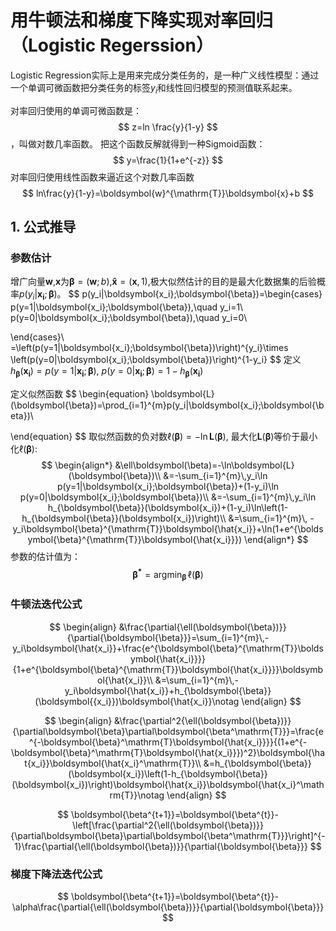 # 用牛顿法和梯度下降实现对率回归（Logistic Regerssion）

Logistic Regression实际上是用来完成分类任务的，是一种广义线性模型：通过一个单调可微函数把分类任务的标签$y_i$和线性回归模型的预测值联系起来。

对率回归使用的单调可微函数是：
$$
z=ln \frac{y}{1-y}
$$
，叫做对数几率函数。
把这个函数反解就得到一种Sigmoid函数：
$$
y=\frac{1}{1+e^{-z}}
$$
对率回归使用线性函数来逼近这个对数几率函数
$$
ln\frac{y}{1-y}=\boldsymbol{w}^{\mathrm{T}}\boldsymbol{x}+b
$$


## 1. 公式推导

### 参数估计

增广向量$\boldsymbol{w}$,$\boldsymbol{x}$为$\boldsymbol{\beta}=(\boldsymbol{w};b)$,$\boldsymbol{\hat{x}}=(\boldsymbol{x}, 1)$,极大似然估计的目的是最大化数据集的后验概率$p(y_i|\boldsymbol{x_i};\boldsymbol{\beta})$。
$$
p(y_i|\boldsymbol{x_i};\boldsymbol{\beta})=\begin{cases}
p(y=1|\boldsymbol{x_i};\boldsymbol{\beta}),\quad y_i=1\\
p(y=0|\boldsymbol{x_i};\boldsymbol{\beta}),\quad y_i=0\\

\end{cases}\\
=\left(p(y=1|\boldsymbol{x_i};\boldsymbol{\beta})\right)^{y_i}\times
\left(p(y=0|\boldsymbol{x_i};\boldsymbol{\beta})\right)^{1-y_i}
$$
定义$h_{\boldsymbol{\beta}}(\boldsymbol{x_i})=p(y=1|\boldsymbol{x_i};\boldsymbol{\beta})$, $p(y=0|\boldsymbol{x_i};\boldsymbol{\beta})=1-h_{\boldsymbol{\beta}}(\boldsymbol{x_i})$

定义似然函数
$$
\begin{equation}
\boldsymbol{L}(\boldsymbol{\beta})=\prod_{i=1}^{m}p(y_i|\boldsymbol{x_i};\boldsymbol{\beta})\\

\end{equation}
$$
取似然函数的负对数$\ell(\boldsymbol{\beta})=-\ln\boldsymbol{L}(\boldsymbol{\beta})$, 最大化$\boldsymbol{L}(\boldsymbol{\beta})$等价于最小化$\ell(\boldsymbol{\beta})$:
$$
\begin{align*}
&\ell\boldsymbol(\beta)=-\ln\boldsymbol{L}(\boldsymbol{\beta})\\
&=-\sum_{i=1}^{m}\,y_i\ln p(y=1|\boldsymbol{x_i};\boldsymbol{\beta})+(1-y_i)\ln p(y=0|\boldsymbol{x_i};\boldsymbol{\beta})\\
&=-\sum_{i=1}^{m}\,y_i\ln h_{\boldsymbol{\beta}}(\boldsymbol{x_i})+(1-y_i)\ln\left(1-h_{\boldsymbol{\beta}}(\boldsymbol{x_i})\right)\\
&=\sum_{i=1}^{m}\, -y_i\boldsymbol{\beta}^{\mathrm{T}}\boldsymbol{\hat{x_i}}+\ln(1+e^{\boldsymbol{\beta}^{\mathrm{T}}\boldsymbol{\hat{x_i}}})
\end{align*}
$$
参数的估计值为：
$$
\boldsymbol{\beta^{*}}=\mathop{argmin}_{\boldsymbol{\beta}}\,\ell(\boldsymbol{\beta})
$$

### 牛顿法迭代公式

$$
\begin{align}
&\frac{\partial{\ell(\boldsymbol{\beta})}}{\partial{\boldsymbol{\beta}}}=\sum_{i=1}^{m}\,-y_i\boldsymbol{\hat{x_i}}+\frac{e^{\boldsymbol{\beta}^{\mathrm{T}}\boldsymbol{\hat{x_i}}}}{1+e^{\boldsymbol{\beta}^{\mathrm{T}}\boldsymbol{\hat{x_i}}}}\boldsymbol{\hat{x_i}}\\
&=\sum_{i=1}^{m}\,-y_i\boldsymbol{\hat{x_i}}+h_{\boldsymbol{\beta}}(\boldsymbol{{x_i}})\boldsymbol{\hat{x_i}}\notag
\end{align}
$$

$$
\begin{align}
&\frac{\partial^2{\ell(\boldsymbol{\beta})}}{\partial\boldsymbol{\beta}\partial\boldsymbol{\beta^\mathrm{T}}}=\frac{e^{-\boldsymbol{\beta}^\mathrm{T}\boldsymbol{\hat{x_i}}}}{(1+e^{-\boldsymbol{\beta}^\mathrm{T}\boldsymbol{\hat{x_i}}})^2}\boldsymbol{\hat{x_i}}\boldsymbol{\hat{x_i}^\mathrm{T}}\\
&=h_{\boldsymbol{\beta}}(\boldsymbol{x_i})\left(1-h_{\boldsymbol{\beta}}(\boldsymbol{x_i})\right)\boldsymbol{\hat{x_i}}\boldsymbol{\hat{x_i}^\mathrm{T}}\notag
\end{align}
$$

$$
\boldsymbol{\beta^{t+1}}=\boldsymbol{\beta^{t}}-\left[\frac{\partial^2{\ell(\boldsymbol{\beta})}}{\partial\boldsymbol{\beta}\partial\boldsymbol{\beta^\mathrm{T}}}\right]^{-1}\frac{\partial{\ell(\boldsymbol{\beta})}}{\partial{\boldsymbol{\beta}}}
$$



### 梯度下降法迭代公式

$$
\boldsymbol{\beta^{t+1}}=\boldsymbol{\beta^{t}}-\alpha\frac{\partial{\ell(\boldsymbol{\beta})}}{\partial{\boldsymbol{\beta}}}
$$




